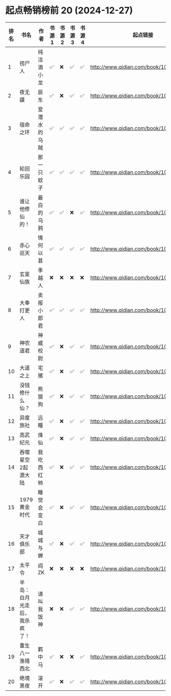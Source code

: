 # 起点畅销榜前 20 (2024-12-27)
| 排名 | 书名 | 作者 | 书源 1 | 书源 2 | 书源 3 | 书源 4 | 起点链接 |
| ---- | ---- | ---- | ---- | ---- | ---- | ---- | ---- |
| 1 | 捞尸人 | 纯洁滴小龙 | ✅ |❌ |✅ |✅ | http://www.qidian.com/book/1041637443/ |
| 2 | 夜无疆 | 辰东 | ✅ |❌ |✅ |✅ | http://www.qidian.com/book/1040765595/ |
| 3 | 宿命之环 | 爱潜水的乌贼 | ✅ |✅ |✅ |✅ | http://www.qidian.com/book/1036370336/ |
| 4 | 轮回乐园 | 那一只蚊子 | ✅ |✅ |✅ |✅ | http://www.qidian.com/book/1009817672/ |
| 5 | 谁让他修仙的！ | 最白的乌鸦 | ✅ |✅ |❌ |✅ | http://www.qidian.com/book/1036504904/ |
| 6 | 赤心巡天 | 情何以甚 | ✅ |✅ |✅ |✅ | http://www.qidian.com/book/1016530091/ |
| 7 | 玄鉴仙族 | 季越人 | ❌ |❌ |❌ |❌ | http://www.qidian.com/book/1035420986/ |
| 8 | 大奉打更人 | 卖报小郎君 | ✅ |✅ |✅ |✅ | http://www.qidian.com/book/1019664125/ |
| 9 | 神农道君 | 神威校尉 | ✅ |❌ |✅ |✅ | http://www.qidian.com/book/1039640376/ |
| 10 | 大道之上 | 宅猪 | ✅ |❌ |✅ |✅ | http://www.qidian.com/book/1039994731/ |
| 11 | 没钱修什么仙？ | 熊狼狗 | ✅ |❌ |✅ |✅ | http://www.qidian.com/book/1042256511/ |
| 12 | 异度旅社 | 远瞳 | ✅ |❌ |✅ |✅ | http://www.qidian.com/book/1041604040/ |
| 13 | 高武纪元 | 烽仙 | ✅ |❌ |✅ |✅ | http://www.qidian.com/book/1039141715/ |
| 14 | 吞噬星空2起源大陆 | 我吃西红柿 | ✅ |❌ |✅ |✅ | http://www.qidian.com/book/1039391177/ |
| 15 | 1979黄金时代 | 睡觉会变白 | ✅ |❌ |✅ |✅ | http://www.qidian.com/book/1039689097/ |
| 16 | 天才俱乐部 | 城城与蝉 | ✅ |❌ |✅ |✅ | http://www.qidian.com/book/1037762892/ |
| 17 | 太平令 | 阎ZK | ❌ |❌ |❌ |❌ | http://www.qidian.com/book/1039804333/ |
| 18 | 半岛：白月光走后，我杀疯了！ | 请叫我饭神 | ❌ |❌ |✅ |✅ | http://www.qidian.com/book/1038749642/ |
| 19 | 重生八一渔猎西北 | 羁中马 | ✅ |❌ |❌ |✅ | http://www.qidian.com/book/1039893514/ |
| 20 | 绝境黑夜 | 滚开 | ✅ |❌ |✅ |✅ | http://www.qidian.com/book/1040146263/ |